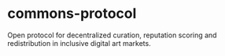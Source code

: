 # commons-protocol
Open protocol for decentralized curation, reputation scoring and redistribution in inclusive digital art markets.
